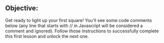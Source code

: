 ## Objective:
Get ready to light up your first square! You'll see some code comments below (any line that starts with // in Javascript will be considered a comment and ignored). Follow those instructions to successfully complete this first lesson and unlock the next one.